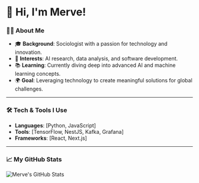 # 👋 Hi, I'm Merve!

### 👩‍💻 About Me
- 🎓 **Background**: Sociologist with a passion for technology and innovation.
- 🤖 **Interests**: AI research, data analysis, and software development.
- 📚 **Learning**: Currently diving deep into advanced AI and machine learning concepts.
- 🌍 **Goal**: Leveraging technology to create meaningful solutions for global challenges.

---

### 🛠️ Tech & Tools I Use
- **Languages**: [Python, JavaScript]
- **Tools**: [TensorFlow, NestJS, Kafka, Grafana]
- **Frameworks**: [React, Next.js]

---

### 📈 My GitHub Stats
![Merve's GitHub Stats](https://github-readme-stats.vercel.app/api?username=vural-merve&show_icons=true&theme=radical)
